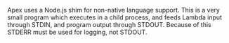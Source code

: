 
Apex uses a Node.js shim for non-native language support. This is a very small program which executes in a child process, and feeds Lambda input through STDIN, and program output through STDOUT. Because of this STDERR must be used for logging, not STDOUT.
